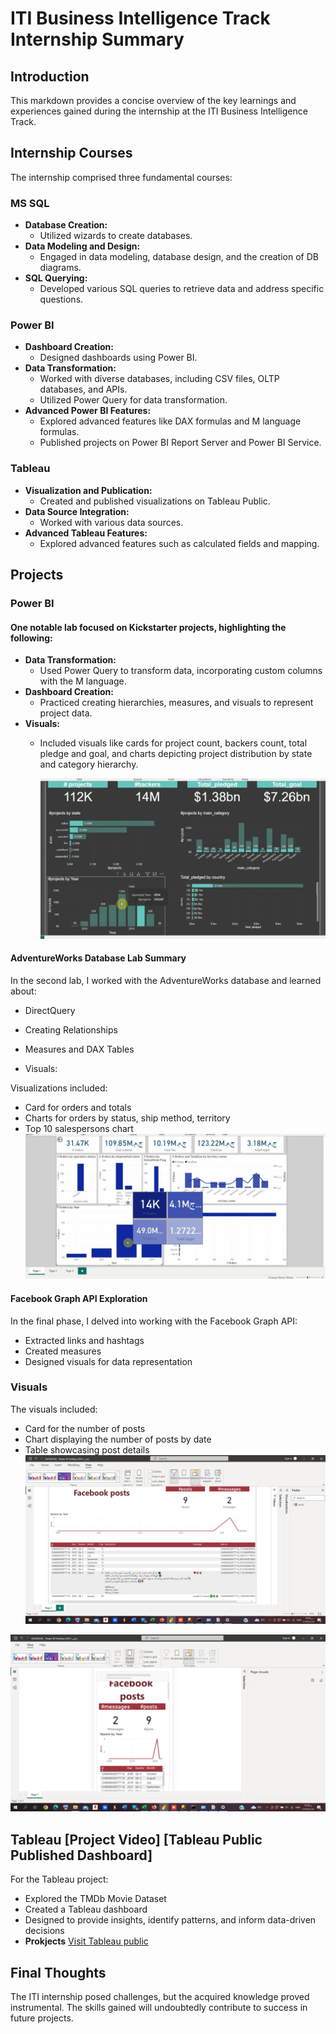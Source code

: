 # ITI Business Intelligence Track Internship Summary

## Introduction
This markdown provides a concise overview of the key learnings and experiences gained during the internship at the ITI Business Intelligence Track.

## Internship Courses
The internship comprised three fundamental courses:

### MS SQL
- **Database Creation:**
  - Utilized wizards to create databases.
- **Data Modeling and Design:**
  - Engaged in data modeling, database design, and the creation of DB diagrams.
- **SQL Querying:**
  - Developed various SQL queries to retrieve data and address specific questions.

### Power BI
- **Dashboard Creation:**
  - Designed dashboards using Power BI.
- **Data Transformation:**
  - Worked with diverse databases, including CSV files, OLTP databases, and APIs.
  - Utilized Power Query for data transformation.
- **Advanced Power BI Features:**
  - Explored advanced features like DAX formulas and M language formulas.
  - Published projects on Power BI Report Server and Power BI Service.

### Tableau
- **Visualization and Publication:**
  - Created and published visualizations on Tableau Public.
- **Data Source Integration:**
  - Worked with various data sources.
- **Advanced Tableau Features:**
  - Explored advanced features such as calculated fields and mapping.

## Projects
### Power BI 
#### One notable lab focused on Kickstarter projects, highlighting the following:
- **Data Transformation:**
  - Used Power Query to transform data, incorporating custom columns with the M language.
- **Dashboard Creation:**
  - Practiced creating hierarchies, measures, and visuals to represent project data.
- **Visuals:**
  - Included visuals like cards for project count, backers count, total pledge and goal, and charts depicting project distribution by state and category hierarchy.

    ![Power BI Project Image](https://github.com/ShorouqHossamMohammed/ITI_BI/blob/main/BI_IMAGES/1.jpg?raw=true)
   
#### AdventureWorks Database Lab Summary

In the second lab, I worked with the AdventureWorks database and learned about:

- DirectQuery
- Creating Relationships
- Measures and DAX Tables

- Visuals:

Visualizations included:

- Card for orders and totals
- Charts for orders by status, ship method, territory
- Top 10 salespersons chart
 ![Power BI Project Image](https://github.com/ShorouqHossamMohammed/ITI_BI/blob/main/BI_IMAGES/2..jpg?raw=true)

#### Facebook Graph API Exploration

In the final phase, I delved into working with the Facebook Graph API:

- Extracted links and hashtags
- Created measures
- Designed visuals for data representation

### Visuals

The visuals included:

- Card for the number of posts
- Chart displaying the number of posts by date
- Table showcasing post details
![Power BI Project Image](https://github.com/ShorouqHossamMohammed/ITI_BI/blob/main/BI_IMAGES/3.png?raw=true)

![Power BI Project Image](https://github.com/ShorouqHossamMohammed/ITI_BI/blob/main/BI_IMAGES/4.png?raw=true)

## Tableau [Project Video] [Tableau Public Published Dashboard]

For the Tableau project:

- Explored the TMDb Movie Dataset
- Created a Tableau dashboard
- Designed to provide insights, identify patterns, and inform data-driven decisions
- **Prokjects**
  [Visit Tableau public]([https://github.com/](https://public.tableau.com/app/profile/shorouq.hossam/viz/salescompany/Dashboard1?publish=yes))

## Final Thoughts

The ITI internship posed challenges, but the acquired knowledge proved instrumental. The skills gained will undoubtedly contribute to success in future projects.


